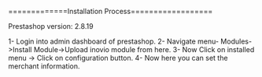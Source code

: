 =============Installation Process==================

Prestashop version: 2.8.19

1- Login into admin dashboard of prestashop.
2- Navigate menu- Modules->Install Module->Upload inovio module from here.
3- Now Click on installed menu -> Click on configuration button.
4- Now here you can set the merchant information.